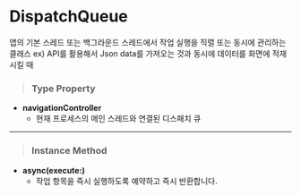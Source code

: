# DispatchQueue
앱의 기본 스레드 또는 백그라운드 스레드에서 작업 실행을 직렬 또는 동시에 관리하는 클래스
ex) API를 활용해서 Json data를 가져오는 것과 동시에 데이터를 화면에 적재시킬 때

> ### Type Property
* **navigationController**
    - 현재 프로세스의 메인 스레드와 연결된 디스패치 큐

***

> ### Instance Method
* **async(execute:)**
    - 작업 항목을 즉시 실행하도록 예약하고 즉시 반환합니다.
